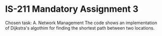 # IS-211 Mandatory Assignment 3

Chosen task: A. Network Management
The code shows an implementation of Dijkstra's algothim for finding the shortest path between two locations. 

